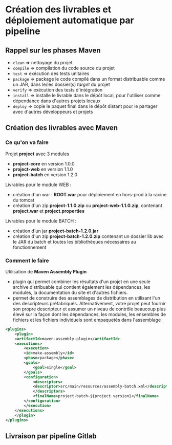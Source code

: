 # Création des livrables et déploiement automatique par pipeline

## Rappel sur les phases Maven

- `clean` => nettoyage du projet
- `compile` => compilation du code source du projet
- `test` => exécution des tests unitaires
- `package` => package le code compilé dans un format distribuable comme un JAR, dans le/les dossier(s) *target* du projet
- `verify` => exécution des tests d'intégration
- `install` => installe le livrable dans le dépôt local, pour l'utiliser comme dépendance dans d'autres projets locaux
- `deploy` => copie le paquet final dans le dépôt distant pour le partager avec d'autres développeurs et projets

## Création des livrables avec Maven

### Ce qu'on va faire

Projet **project** avec 3 modules
- **project-core** en version 1.0.0
- **project-web** en version 1.1.0
- **project-batch** en version 1.2.0

Livrables pour le module WEB :
- création d'un war : **ROOT.war** pour déploiement en hors-prod à la racine du tomcat
- création d'un zip **project-1.1.0.zip** ou **project-web-1.1.0.zip**, contenant **project.war** et **project.properties**

Livrables pour le module BATCH :
- création d'un jar **project-batch-1.2.0.jar**
- création d'un zip **project-batch-1.2.0.zip** contenant un dossier lib avec le JAR du batch et toutes les bibliothèques nécessaires au fonctionnement

### Comment le faire

Utilisation de **Maven Assembly Plugin**
- plugin qui permet combiner les résultats d'un projet en une seule archive distribuable qui contient également les dépendances, les modules, la documentation du site et d'autres fichiers.
- permet de construire des assemblages de distribution en utilisant l'un des descripteurs préfabriqués. Alternativement, votre projet peut fournir son propre descripteur et assumer un niveau de contrôle beaucoup plus élevé sur la façon dont les dépendances, les modules, les ensembles de fichiers et les fichiers individuels sont empaquetés dans l'assemblage


```xml
<plugins>
	<plugin>
	<artifactId>maven-assembly-plugin</artifactId>
	<executions>
		<execution>
		<id>make-assembly</id>
		<phase>package</phase>
		<goals>
			<goal>single</goal>
		</goals>
		<configuration>
			<descriptors>
			<descriptor>src/main/resources/assembly-batch.xml</descriptor>
			</descriptors>
			<finalName>project-batch-${project.version}</finalName>              <!-- changer le nom du zip, par défaut même nom que le jar -->
		</configuration>
		</execution>
	</executions>
	</plugin>
</plugins>
```


## Livraison par pipeline Gitlab
